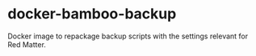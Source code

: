 # docker-bamboo-backup

Docker image to repackage backup scripts with the settings relevant for Red Matter.
